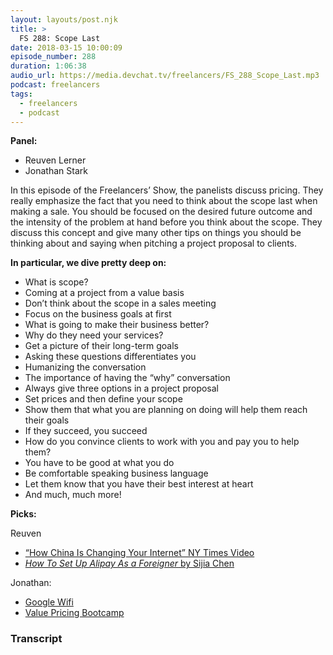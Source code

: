 ```yaml
---
layout: layouts/post.njk
title: >
  FS 288: Scope Last
date: 2018-03-15 10:00:09
episode_number: 288
duration: 1:06:38
audio_url: https://media.devchat.tv/freelancers/FS_288_Scope_Last.mp3
podcast: freelancers
tags:
  - freelancers
  - podcast
---
```


**Panel:**

- Reuven Lerner
- Jonathan Stark

In this episode of the Freelancers’ Show, the panelists discuss pricing. They really emphasize the fact that you need to think about the scope last when making a sale. You should be focused on the desired future outcome and the intensity of the problem at hand before you think about the scope. They discuss this concept and give many other tips on things you should be thinking about and saying when pitching a project proposal to clients.

**In particular, we dive pretty deep on:**

- What is scope?
- Coming at a project from a value basis
- Don’t think about the scope in a sales meeting
- Focus on the business goals at first
- What is going to make their business better?
- Why do they need your services?
- Get a picture of their long-term goals
- Asking these questions differentiates you
- Humanizing the conversation
- The importance of having the “why” conversation
- Always give three options in a project proposal
- Set prices and then define your scope
- Show them that what you are planning on doing will help them reach their goals
- If they succeed, you succeed
- How do you convince clients to work with you and pay you to help them?
- You have to be good at what you do
- Be comfortable speaking business language
- Let them know that you have their best interest at heart
- And much, much more!&nbsp; &nbsp; &nbsp;

**Picks:**

Reuven

- [“How China Is Changing Your Internet” NY Times Video](https://www.youtube.com/watch?v=VAesMQ6VtK8)
- [_How To Set Up Alipay As a Foreigner_ by Sijia Chen](http://www.beijing-kids.com/blog/2015/07/08/how-to-set-up-alipay-as-a-foreigner/)

Jonathan:

- [Google Wifi](https://store.google.com/product/google_wifi)
- [Value Pricing Bootcamp](https://expensiveproblem.com/list)

### Transcript
